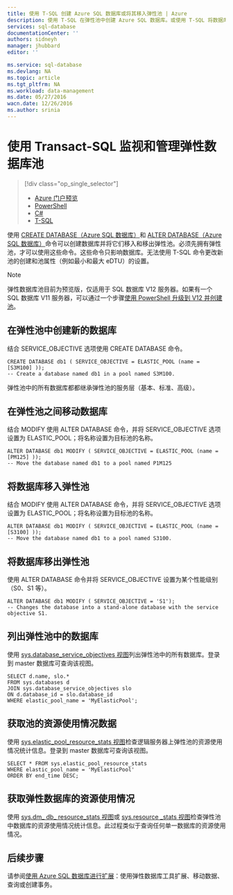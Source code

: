 ```yaml
---
title: 使用 T-SQL 创建 Azure SQL 数据库或将其移入弹性池 | Azure
description: 使用 T-SQL 在弹性池中创建 Azure SQL 数据库。或使用 T-SQL 将数据库移入和移出池。
services: sql-database
documentationCenter: ''
authors: sidneyh
manager: jhubbard
editor: ''

ms.service: sql-database
ms.devlang: NA
ms.topic: article
ms.tgt_pltfrm: NA
ms.workload: data-management
ms.date: 05/27/2016
wacn.date: 12/26/2016
ms.author: srinia
---
```


# 使用 Transact-SQL 监视和管理弹性数据库池  

> [!div class="op_single_selector"]
>- [Azure 门户预览](./sql-database-elastic-pool-manage-portal.md)
>- [PowerShell](./sql-database-elastic-pool-manage-powershell.md)
>- [C#](./sql-database-elastic-pool-manage-csharp.md)
>- [T-SQL](./sql-database-elastic-pool-manage-tsql.md)

使用 [CREATE DATABASE（Azure SQL 数据库）](https://msdn.microsoft.com/zh-cn/library/dn268335.aspx)和 [ALTER DATABASE（Azure SQL 数据库）](https://msdn.microsoft.com/zh-cn/library/mt574871.aspx)命令可以创建数据库并将它们移入和移出弹性池。必须先拥有弹性池，才可以使用这些命令。这些命令只影响数据库。无法使用 T-SQL 命令更改新池的创建和池属性（例如最小和最大 eDTU）的设置。

> [!NOTE]
> 弹性数据库池目前为预览版，仅适用于 SQL 数据库 V12 服务器。如果有一个 SQL 数据库 V11 服务器，可以通过一个步骤[使用 PowerShell 升级到 V12 并创建池](./sql-database-upgrade-server-portal.md)。

## 在弹性池中创建新的数据库
结合 SERVICE\_OBJECTIVE 选项使用 CREATE DATABASE 命令。

```
CREATE DATABASE db1 ( SERVICE_OBJECTIVE = ELASTIC_POOL (name = [S3M100] ));
-- Create a database named db1 in a pool named S3M100.
```

弹性池中的所有数据库都都继承弹性池的服务层（基本、标准、高级）。

## 在弹性池之间移动数据库
结合 MODIFY 使用 ALTER DATABASE 命令，并将 SERVICE\_OBJECTIVE 选项设置为 ELASTIC\_POOL；将名称设置为目标池的名称。

```
ALTER DATABASE db1 MODIFY ( SERVICE_OBJECTIVE = ELASTIC_POOL (name = [PM125] ));
-- Move the database named db1 to a pool named P1M125  
```

## 将数据库移入弹性池 
结合 MODIFY 使用 ALTER DATABASE 命令，并将 SERVICE\_OBJECTIVE 选项设置为 ELASTIC\_POOL；将名称设置为目标池的名称。

```
ALTER DATABASE db1 MODIFY ( SERVICE_OBJECTIVE = ELASTIC_POOL (name = [S3100] ));
-- Move the database named db1 to a pool named S3100.
```

## 将数据库移出弹性池
使用 ALTER DATABASE 命令并将 SERVICE\_OBJECTIVE 设置为某个性能级别（S0、S1 等）。

```
ALTER DATABASE db1 MODIFY ( SERVICE_OBJECTIVE = 'S1');
-- Changes the database into a stand-alone database with the service objective S1.
```

## 列出弹性池中的数据库
使用 [sys.database\_service\_objectives 视图](https://msdn.microsoft.com/zh-cn/library/mt712619)列出弹性池中的所有数据库。登录到 master 数据库可查询该视图。

```
SELECT d.name, slo.*  
FROM sys.databases d 
JOIN sys.database_service_objectives slo  
ON d.database_id = slo.database_id
WHERE elastic_pool_name = 'MyElasticPool'; 
```

## 获取池的资源使用情况数据

使用 [sys.elastic\_pool\_resource\_stats 视图](https://msdn.microsoft.com/zh-cn/library/mt280062.aspx)检查逻辑服务器上弹性池的资源使用情况统计信息。登录到 master 数据库可查询该视图。

```
SELECT * FROM sys.elastic_pool_resource_stats 
WHERE elastic_pool_name = 'MyElasticPool'
ORDER BY end_time DESC;
```

## 获取弹性数据库的资源使用情况

使用 [sys.dm\_ db\_ resource\_stats 视图](https://msdn.microsoft.com/zh-cn/library/dn800981.aspx)或 [sys.resource \_stats 视图](https://msdn.microsoft.com/zh-cn/library/dn269979.aspx)检查弹性池中数据库的资源使用情况统计信息。此过程类似于查询任何单一数据库的资源使用情况。

## 后续步骤

请参阅[使用 Azure SQL 数据库进行扩展](./sql-database-elastic-scale-introduction.md)：使用弹性数据库工具扩展、移动数据、查询或创建事务。

<!---HONumber=Mooncake_Quality_Review_1215_2016-->